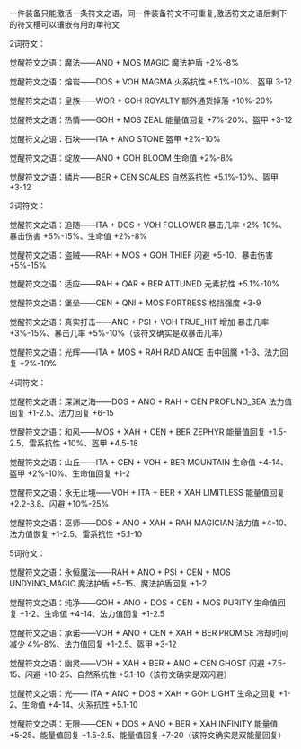 一件装备只能激活一条符文之语，同一件装备符文不可重复,激活符文之语后剩下的符文槽可以镶嵌有用的单符文

2词符文：

觉醒符文之语：魔法——ANO + MOS    MAGIC      魔法护盾 +2%-8%

觉醒符文之语：熔岩——DOS  + VOH    MAGMA    火系抗性 +5.1%-10%、盔甲 3-12

觉醒符文之语：皇族——WOR + GOH    ROYALTY  额外通货掉落 +10%-20%

觉醒符文之语：热情——GOH + MOS    ZEAL  能量值回复 +7%-20%、盔甲 +3-12

觉醒符文之语：石块——ITA + ANO    STONE  盔甲 +2%-10%

觉醒符文之语：绽放——ANO + GOH   BLOOM  生命值 +2%-8%

觉醒符文之语：鳞片——BER + CEN    SCALES  自然系抗性 +5.1%-10%、盔甲 +3-12



3词符文：

觉醒符文之语：追随——ITA + DOS + VOH     FOLLOWER  暴击几率 +2%-10%、暴击伤害 +5%-15%、生命值 +2%-8%

觉醒符文之语：盗贼——RAH + MOS + GOH   THIEF   闪避 +5-10、暴击伤害 +5%-15%

觉醒符文之语：适应——RAH + QAR + BER    ATTUNED  元素抗性 +5.1%-10%

觉醒符文之语：堡垒——CEN + QNI + MOS    FORTRESS  格挡强度 +3-9

觉醒符文之语：真实打击——ANO + PSI + VOH    TRUE_HIT  增加 暴击几率 +3%-15%、暴击几率 +5%-10%（该符文确实是双暴击几率）

觉醒符文之语：光辉——ITA + MOS + RAH    RADIANCE  击中回魔 +1-3、法力回复 +2%-10%



4词符文：

觉醒符文之语：深渊之海——DOS + ANO + RAH + CEN    PROFUND_SEA  法力值回复 +1-2.5、法力回复 +6-15

觉醒符文之语：和风——MOS + XAH + CEN + BER    ZEPHYR  能量值回复 +1.5-2.5、雷系抗性 +10%、盔甲 +4.5-18

觉醒符文之语：山丘——ITA + CEN + VOH + BER    MOUNTAIN  生命值 +4-14、盔甲 +2%-10%、生命值回复 +1-2

觉醒符文之语：永无止境——VOH + ITA + BER + XAH    LIMITLESS  能量值回复 +2.2-3.8、闪避 +10%-25%

觉醒符文之语：巫师——DOS + ANO + XAH + RAH    MAGICIAN  法力值 +4-10、法力值恢复 +1-2.5、雷系抗性 +5.1-10



5词符文：

觉醒符文之语：永恒魔法——RAH + ANO + PSI + CEN + MOS    UNDYING_MAGIC  魔法护盾 +5-15、魔法护盾回复 +1-2

觉醒符文之语：纯净——GOH + ANO + DOS + CEN + MOS    PURITY  生命值回复 +1-2、生命值 +4-14、法力值回复 +1-2.5

觉醒符文之语：承诺——VOH + ANO + CEN + XAH + BER    PROMISE  冷却时间减少 4%-8%、法力值回复 +1-2.5、盔甲 +3-12

觉醒符文之语：幽灵——VOH + XAH + BER + ANO + CEN    GHOST  闪避 +7.5-15、闪避 +10-25、自然系抗性 +5.1-10（该符文确实是双闪避）

觉醒符文之语：光—— ITA + ANO + DOS + XAH + GOH    LIGHT  生命之回复 +1-2、生命值 +4-14、火系抗性 +5.1-10

觉醒符文之语：无限——CEN + DOS + ANO + BER + XAH    INFINITY  能量值 +5-25、能量值回复 +1.5-2.5、能量值回复 +7-20（该符文确实是双能量回复）